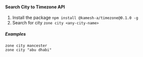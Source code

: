 #### Search City to Timezone API

1. Install the package `npm install @kamesh-a/timezone@0.1.0 -g`
2. Search for city `zone city <any-city-name>`

##### Examples

```
zone city mancester
zone city "abu dhabi"
```
